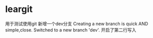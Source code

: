 # leargit
用于测试使用git
新增一个dev分支
Creating a new branch is quick AND simple,close.
Switched to a new branch 'dev'.
开启了第二行写入
